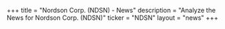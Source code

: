 +++
title = "Nordson Corp. (NDSN) - News"
description = "Analyze the News for Nordson Corp. (NDSN)"
ticker = "NDSN"
layout = "news"
+++


